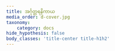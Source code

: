 ```yaml
---
title: အင်္ဂုတ္တရနိကာယ
media_order: d-cover.jpg
taxonomy:
    category: docs
hide_hypothesis: false
body_classes: 'title-center title-h1h2'
---
```


